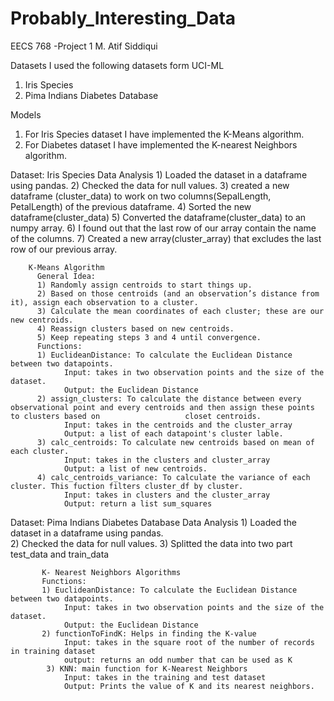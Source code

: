 # Probably_Interesting_Data
EECS 768 -Project 1
M. Atif Siddiqui 

Datasets 
I used the following datasets form UCI-ML 
1) Iris Species
2) Pima Indians Diabetes Database 

Models 
1) For Iris Species dataset I have implemented the K-Means algorithm. 
2) For Diabetes dataset I have implemented the K-nearest Neighbors algorithm.

Dataset: Iris Species
        Data Analysis
            1) Loaded the dataset in a dataframe using pandas.
            2) Checked the data for null values. 
            3) created a new dataframe (cluster_data) to work on two columns(SepalLength, PetalLength) of the previous dataframe.
            4) Sorted the new dataframe(cluster_data) 
            5) Converted the dataframe(cluster_data) to an numpy array.
            6) I found out that the last row of our array contain the name of the columns.
            7) Created a new array(cluster_array) that excludes the last row of our previous array.

        K-Means Algorithm
          General Idea:
          1) Randomly assign centroids to start things up.
          2) Based on those centroids (and an observation’s distance from it), assign each observation to a cluster.
          3) Calculate the mean coordinates of each cluster; these are our new centroids.
          4) Reassign clusters based on new centroids.
          5) Keep repeating steps 3 and 4 until convergence.
          Functions:
          1) EuclideanDistance: To calculate the Euclidean Distance between two datapoints. 
                Input: takes in two observation points and the size of the dataset.
                Output: the Euclidean Distance
          2) assign_clusters: To calculate the distance between every observational point and every centroids and then assign these points to clusters based on                   closet centroids.
                Input: takes in the centroids and the cluster_array
                Output: a list of each datapoint's cluster lable.
          3) calc_centroids: To calculate new centroids based on mean of each cluster.
                Input: takes in the clusters and cluster_array
                Output: a list of new centroids.
          4) calc_centroids_variance: To calculate the variance of each cluster. This fuction filters cluster_df by cluster. 
                Input: takes in clusters and the cluster_array
                Output: return a list sum_squares
                
Dataset: Pima Indians Diabetes Database 
          Data Analysis
            1) Loaded the dataset in a dataframe using pandas.        
            2) Checked the data for null values.
            3) Splitted the data into two part test_data and train_data
           
           K- Nearest Neighbors Algorithms 
           Functions: 
           1) EuclideanDistance: To calculate the Euclidean Distance between two datapoints. 
                Input: takes in two observation points and the size of the dataset.
                Output: the Euclidean Distance
           2) functionToFindK: Helps in finding the K-value
                Input: takes in the square root of the number of records in training dataset
                output: returns an odd number that can be used as K
            3) KNN: main function for K-Nearest Neighbors 
                Input: takes in the training and test dataset 
                Output: Prints the value of K and its nearest neighbors. 

